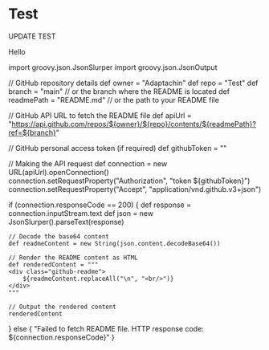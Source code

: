 # Test

UPDATE
TEST

Hello


import groovy.json.JsonSlurper
import groovy.json.JsonOutput

// GitHub repository details
def owner = "Adaptachin"
def repo = "Test"
def branch = "main" // or the branch where the README is located
def readmePath = "README.md" // or the path to your README file

// GitHub API URL to fetch the README file
def apiUrl = "https://api.github.com/repos/${owner}/${repo}/contents/${readmePath}?ref=${branch}"

// GitHub personal access token (if required)
def githubToken = ""

// Making the API request
def connection = new URL(apiUrl).openConnection()
connection.setRequestProperty("Authorization", "token ${githubToken}")
connection.setRequestProperty("Accept", "application/vnd.github.v3+json")

if (connection.responseCode == 200) {
    def response = connection.inputStream.text
    def json = new JsonSlurper().parseText(response)
    
    // Decode the base64 content
    def readmeContent = new String(json.content.decodeBase64())
    
    // Render the README content as HTML
    def renderedContent = """
    <div class="github-readme">
        ${readmeContent.replaceAll("\n", "<br/>")}
    </div>
    """
    
    // Output the rendered content
    renderedContent
} else {
    "Failed to fetch README file. HTTP response code: ${connection.responseCode}"
}
